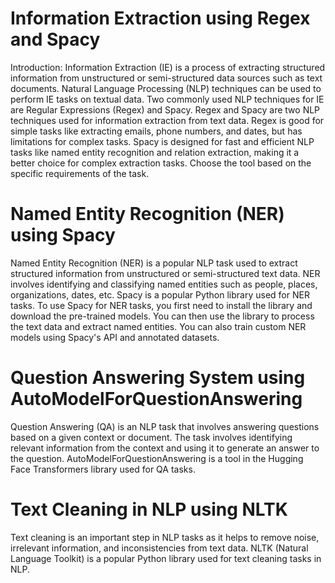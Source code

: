 # Information Extraction using Regex and Spacy
Introduction:
Information Extraction (IE) is a process of extracting structured information from unstructured or semi-structured data sources such as text documents. Natural Language Processing (NLP) techniques can be used to perform IE tasks on textual data. Two commonly used NLP techniques for IE are Regular Expressions (Regex) and Spacy.
Regex and Spacy are two NLP techniques used for information extraction from text data. Regex is good for simple tasks like extracting emails, phone numbers, and dates, but has limitations for complex tasks. Spacy is designed for fast and efficient NLP tasks like named entity recognition and relation extraction, making it a better choice for complex extraction tasks. Choose the tool based on the specific requirements of the task.

# Named Entity Recognition (NER) using Spacy
Named Entity Recognition (NER) is a popular NLP task used to extract structured information from unstructured or semi-structured text data. NER involves identifying and classifying named entities such as people, places, organizations, dates, etc. Spacy is a popular Python library used for NER tasks.
To use Spacy for NER tasks, you first need to install the library and download the pre-trained models. You can then use the library to process the text data and extract named entities. You can also train custom NER models using Spacy's API and annotated datasets.

# Question Answering System using AutoModelForQuestionAnswering
Question Answering (QA) is an NLP task that involves answering questions based on a given context or document. The task involves identifying relevant information from the context and using it to generate an answer to the question. AutoModelForQuestionAnswering is a tool in the Hugging Face Transformers library used for QA tasks.

# Text Cleaning in NLP using NLTK
Text cleaning is an important step in NLP tasks as it helps to remove noise, irrelevant information, and inconsistencies from text data. NLTK (Natural Language Toolkit) is a popular Python library used for text cleaning tasks in NLP.
